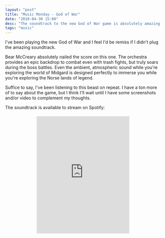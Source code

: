 ```yaml
---
layout: "post"
title: "Music Monday - God of War"
date: "2018-04-30 15:00"
desc: "The soundtrack to the new God of War game is absolutely amazing."
tags: "music"
---
```


I've been playing the new God of War and I feel I'd be remiss if I didn't plug the amazing soundtrack.

Bear McCreary absolutely nailed the score on this one. The orchestra provides an epic backdrop to combat even with trash fights, but truly soars during the boss battles. Even the ambient, atmospheric sound while you're exploring the world of Midgard is designed perfectly to immerse you while you're exploring the Norse lands of legend.

Suffice to say, I've been listening to this beast on repeat. I have a ton more of to say about the game, but I think I'll wait until I have some screenshots and/or video to complement my thoughts.

The soundtrack is available to stream on Spotify:

<iframe style="display:block;margin:20px auto;" src="https://open.spotify.com/embed/album/3AieuV7WztobSMYG86Hdez" width="300" height="380" frameborder="0" allowtransparency="true" allow="encrypted-media"></iframe>